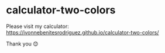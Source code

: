 # calculator-two-colors

Please visit my calculator:  https://ivonnebenitesrodriguez.github.io/calculator-two-colors/

Thank you 😊
